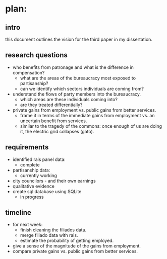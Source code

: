 # plan:

## intro

this document outlines the vision for the third paper in my dissertation.

## research questions 
* who benefits from patronage and what is the difference in compensation?
  - what are the areas of the bureaucracy most exposed to partisanship?
  - can we identify which sectors individuals are coming from?
* understand the flows of party members into the bureaucracy.
  - which areas are these individuals coming into?
  - are they treated differentially?
* private gains from employment vs. public gains from better services.
  - frame it in terms of the immediate gains from employment vs. an uncertain benefit from services.
  - similar to the tragedy of the commons: once enough of us are doing it, the electric grid collapses (gato).

## requirements
* identified rais panel data:
  - complete
* partisanship data:
  - currently working
* city councilors - and their own earnings
* qualitative evidence
* create sql database using SQLite
  - in progress

## timeline
* for next week:
  - finish cleaning the filiados data.
  - merge filiado data with rais.
  - estimate the probability of getting employed.
* give a sense of the magnitude of the gains from employment.
* compare private gains vs. public gains from better services.